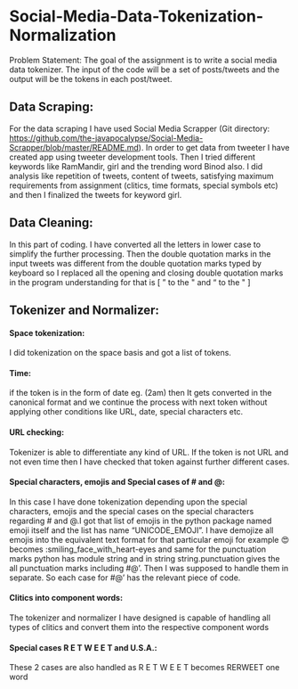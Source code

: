 # Social-Media-Data-Tokenization-Normalization
Problem Statement: The goal of the assignment is to write a social media data tokenizer. The input of the code will be a set of  posts/tweets and the output will be the tokens in each post/tweet.

## Data Scraping:

For the data scraping I have used Social Media Scrapper (Git directory:
https://github.com/the-javapocalypse/Social-Media-Scrapper/blob/master/README.md). In
order to get data from tweeter I have created app using tweeter development tools. Then I
tried different keywords like RamMandir, girl and the trending word Binod also. I did
analysis like repetition of tweets, content of tweets, satisfying maximum requirements from
assignment (clitics, time formats, special symbols etc) and then I finalized the tweets for
keyword girl.

## Data Cleaning:

In this part of coding. I have converted all the letters in lower case to simplify the further
processing. Then the double quotation marks in the input tweets was different from the double quotation marks 
typed by keyboard so I replaced all the opening and closing double quotation marks in the
program understanding for that is [ ” to the " and “ to the " ]

## Tokenizer and Normalizer:
#### Space tokenization:
I did tokenization on the space basis and got a list of tokens.

#### Time:
if the token is in the form of date eg. (2am) then It gets converted in the canonical
format and we continue the process with next token without applying other conditions like
URL, date, special characters etc.

#### URL checking: 
Tokenizer is able to differentiate any kind of URL. If the token is not URL and not even time then I have checked that token against further different cases.

#### Special characters, emojis and Special cases of # and @:
In this case I have done tokenization depending upon the special characters, emojis and the
special cases on the special characters regarding # and @.I got that list of emojis in the python package named emoji itself and the list has name “UNICODE_EMOJI”. I have demojize all emojis into the equivalent text format for that particular emoji for example 😍 becomes :smiling_face_with_heart-eyes and same for the punctuation marks python has module string
and in string string.punctuation gives the all punctuation marks including #@’. Then I was
supposed to handle them in separate. So each case for #@’ has the relevant piece of code.

#### Clitics into component words:
The tokenizer and normalizer I have designed is capable of handling all types of clitics and
convert them into the respective component words

#### Special cases R E T W E E T and U.S.A.:
These 2 cases are also handled as R E T W E E T becomes RERWEET one word 



